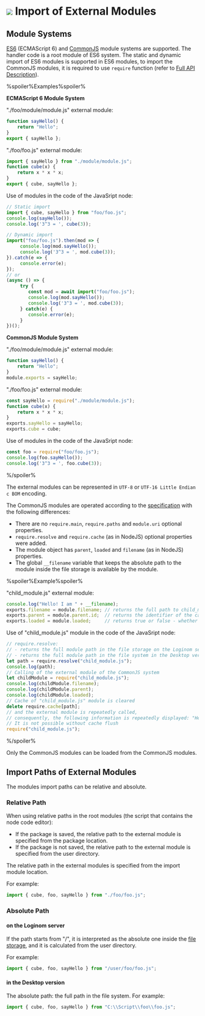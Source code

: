# ![](../../../images/icons/components/javascript_default.svg) Import of External Modules

## Module Systems

[ES6](https://www.ecma-international.org/ecma-262/6.0/#sec-modules) (ECMAScript 6) and [CommonJS](http://wiki.commonjs.org/wiki/Modules/1.1.1) module systems are supported. The handler code is a root module of ES6 system.
The static and dynamic import of ES6 modules is supported in ES6 modules, to import the CommonJS modules, it is required to use `require` function (refer to [Full API Description](./api-description.md)).

%spoiler%Examples%spoiler%

**ECMAScript 6 Module System**

"./foo/module/module.js" external module:

```javascript
function sayHello() {
    return "Hello";
}
export { sayHello };
```

"./foo/foo.js" external module:

```javascript
import { sayHello } from "./module/module.js";
function cube(x) {
    return x * x * x;
}
export { cube, sayHello };
```

Use of modules in the code of the JavaSript node:
```javascript
// Static import
import { cube, sayHello } from "foo/foo.js";
console.log(sayHello());
console.log('3^3 = ', cube(3));

// Dynamic import
import("foo/foo.js").then(mod => {
     console.log(mod.sayHello());
     console.log('3^3 = ', mod.cube(3));
}).catch(e => {
     console.error(e);
});
// or
(async () => {
     try {
        const mod = await import("foo/foo.js");
        console.log(mod.sayHello());
        console.log('3^3 = ', mod.cube(3));
     } catch(e) {
        console.error(e);
     }
})();
```

**CommonJS Module System**

"./foo/module/module.js" external module:

```javascript
function sayHello() {
    return "Hello";
}
module.exports = sayHello;
```

"./foo/foo.js" external module:

```javascript
const sayHello = require("./module/module.js");
function cube(x) {
    return x * x * x;
}
exports.sayHello = sayHello;
exports.cube = cube;
```

Use of modules in the code of the JavaSript node:

```javascript
const foo = require("foo/foo.js");
console.log(foo.sayHello());
console.log('3^3 = ', foo.cube(3));
```

%/spoiler%

The external modules can be represented in `UTF-8` or `UTF-16 Little Endian с BOM` encoding.

The CommonJS modules are operated according to the [specification](http://wiki.commonjs.org/wiki/Modules/1.1.1) with the following differences:

- There are no `require.main`, `require.paths` and `module.uri` optional properties.
- `require.resolve` and `require.cache` (as in NodeJS) optional properties were added.
- The module object has `parent`, `loaded` and `filename` (as in NodeJS) properties.
- The global `__filename` variable that keeps the absolute path to the module inside the file storage is available by the module.

%spoiler%Example%spoiler%

"child_module.js" external module:

```javascript
console.log("Hello! I am " + __filename);
exports.filename = module.filename; // returns the full path to child_module.js
exports.parent = module.parent.id;  // returns the identifier of the calling module
exports.loaded = module.loaded;     // returns true or false - whether the module was loaded
```
Use of "child_module.js" module in the code of the JavaSript node:

```javascript
// require.resolve:
// - returns the full module path in the file storage on the Loginom server
// - returns the full module path in the file system in the Desktop version
let path = require.resolve("child_module.js");
console.log(path);
// Calling of the external module of the CommonJS system
let childModule = require("child_module.js");
console.log(childModule.filename);
console.log(childModule.parent);
console.log(childModule.loaded);
// Cache of "child_module.js" module is cleared
delete require.cache[path];
// and the external module is repeatedly called,
// consequently, the following information is repeatedly displayed: "Hello!  I am ... ".
// It is not possible without cache flush
require("child_module.js");
```

%/spoiler%

Only the CommonJS modules can be loaded from the CommonJS modules.

## Import Paths of External Modules

The modules import paths can be relative and absolute.

### Relative Path

When using relative paths in the root modules (the script that contains the node code editor):

- If the package is saved, the relative path to the external module is specified from the package location.
- If the package is not saved, the relative path to the external module is specified from the user directory.

The relative path in the external modules is specified from the import module location.

For example:

```javascript
import { cube, foo, sayHello } from "./foo/foo.js";
```

### Absolute Path

#### on the Loginom server

If the path starts from "/", it is interpreted as the absolute one inside the [file storage](../../../location_user_files.md), and it is calculated from the user directory.

For example:

```javascript
import { cube, foo, sayHello } from "/user/foo/foo.js";
```

#### in the Desktop version

The absolute path: the full path in the file system. For example:

```javascript
import { cube, foo, sayHello } from "C:\\Script\\foo\\foo.js";
```
